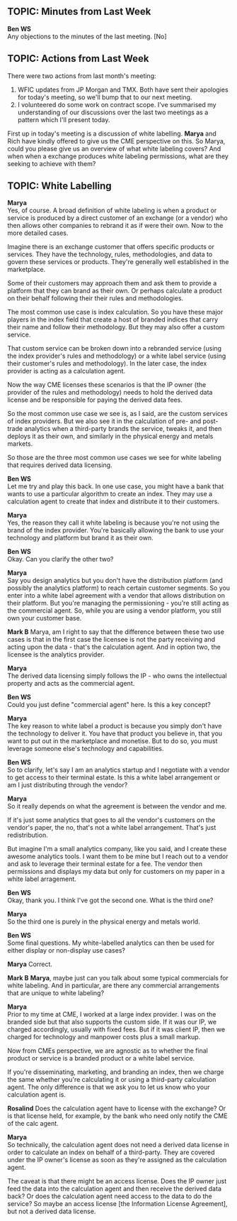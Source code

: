 ## TOPIC: Minutes from Last Week

**Ben WS**  
Any objections to the minutes of the last meeting. [No]

## TOPIC: Actions from Last Week

There were two actions from last month's meeting:
1. WFIC updates from JP Morgan and TMX.  Both have sent their apologies for today's meeting, so we'll bump that to our next meeting. 
2. I volunteered do some work on contract scope. I've summarised my understanding of our discussions over the last two meetings as a pattern which I'll present today.

First up in today's meeting is a discussion of white labelling. **Marya** and Rich have kindly offered to give us the CME perspective on this. So Marya, could you please give us an overview of what white labeling covers? And when when a exchange produces white labeling permissions, what are they seeking to achieve with them?

## TOPIC: White Labelling

**Marya**  
Yes, of course. A broad definition of white labeling is when a product or service is produced by a direct customer of an exchange (or a vendor) who then allows other companies to rebrand it as if were their own. Now to the more detailed cases.

Imagine there is an exchange customer that offers specific products or services. They have the technology, rules, methodologies, and data to govern these services or products. They're generally well established in the marketplace. 

Some of their customers may approach them and ask them to provide a platform that they can brand as their own. Or perhaps calculate a product on their behalf following their their rules and methodologies. 

The most common use case is index calculation. So you have these major players in the index field that create a host of branded indices that carry their name and follow their methodology. But they may also offer a custom service. 

That custom service can be broken down into a rebranded service (using the index provider's rules and methodology) or a white label service (using their customer's rules and methodology). In the later case, the index provider is acting as a calculation agent.

Now the way CME licenses these scenarios is that the IP owner (the provider of the rules and methodology) needs to hold the derived data license and be responsible for paying the derived data fees. 

So the most common use case we see is, as I said, are the custom services of index providers. But we also see it in the calculation of pre- and post-trade analytics when a third-party brands the service, tweaks it, and then deploys it as their own, and similarly in the physical energy and metals markets. 

So those are the three most common use cases we see for white labeling that requires derived data licensing.


**Ben WS**  
Let me try and play this back. In one use case, you might have a bank that wants to use a particular algorithm to create an index. They may use a calculation agent to create that index and distribute it to their customers. 


**Marya**  
Yes, the reason they call it white labeling is because you're not using the brand of the index provider. You're basically allowing the bank to use your technology and platform but brand it as their own.


**Ben WS**  
Okay. Can you clarify the other two?


**Marya**  
Say you design analytics but you don't have the distribution platform (and possibly the analytics platform) to reach certain customer segments. So you enter into a white label agreement with a vendor that allows distribution on their platform. But you're managing the permissioning - you're still acting as the commercial agent. So, while you are using a vendor platform, you still own your customer base.


**Mark B** 
Marya, am I right to say that the difference between these two use cases is that in the first case the licensee is not the party receiving and acting upon the data - that's the calculation agent.  And in option two, the licensee is the analytics provider.


**Marya**  
The derived data licensing simply follows the IP - who owns the intellectual property and acts as the commercial agent.


**Ben WS**  
Could you just define "commercial agent" here. Is this a key concept?


**Marya**  
The key reason to white label a product is because you simply don't have the technology to deliver it. You have that product you believe in, that you want to put out in the marketplace and monetise. But to do so, you must leverage someone else's technology and capabilities.


**Ben WS**  
So to clarify, let's say I am an analytics startup and I negotiate with a vendor to get access to their terminal estate. Is this a white label arrangement or am I just distributing through the vendor?


**Marya**  
So it really depends on what the agreement is between the vendor and me.

If it's just some analytics that goes to all the vendor's customers on the vendor's paper, the no, that's not a white label arrangement. That's just redistribution.

But imagine I'm a small analytics company, like you said, and I create these awesome analytics tools. I want them to be mine but I reach out to a vendor and ask to leverage their terminal estate for a fee. The vendor then permissions and displays my data but only for customers on my paper in a white label arragement.


**Ben WS**  
Okay, thank you. I think I've got the second one. What is the third one?


**Marya**  
So the third one is purely in the physical energy and metals world.


**Ben WS**  
Some final questions. My white-labelled analytics can then be used for either display or non-display use cases? 


**Marya** 
Correct.


**Mark B** 
**Marya**, maybe just can you talk about some typical commercials for white labeling. And in particular, are there any commercial arrangements that are unique to white labeling?


**Marya**  
Prior to my time at CME, I worked at a large index provider. I was on the branded side but that also supports the custom side. If it was our IP, we charged accordingly, usually with fixed fees. But if it was client IP, then we charged for technology and manpower costs plus a small markup.

Now from CMEs perspective, we are agnostic as to whether the final product or service is a branded product or a white label service.

If you're disseminating, marketing, and branding an index, then we charge the same whether you're calculating it or using a third-party calculation agent. The only difference is that we ask you to let us know who your calculation agent is. 


**Rosalind**
Does the calculation agent have to license with the exchange? Or is that license held, for example, by the bank who need only notify the CME of the calc agent.


**Marya**  
So technically, the calculation agent does not need a derived data license in order to calculate an index on behalf of a third-party. They are covered under the IP owner's license as soon as they're assigned as the calculation agent. 

The caveat is that there might be an access license. Does the IP owner just feed the data into the calculation agent and then receive the derived data back? Or does the calculation agent need access to the data to do the service? So maybe an access license [the Information License Agreement], but not a derived data license.



